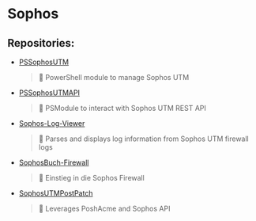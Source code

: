 # Sophos

## Repositories:
- [PSSophosUTM](https://github.com/Thamielis/PSSophosUTM)
	> :memo: PowerShell module to manage Sophos UTM
- [PSSophosUTMAPI](https://github.com/Thamielis/PSSophosUTMAPI)
	> :memo: PSModule to interact with Sophos UTM REST API
- [Sophos-Log-Viewer](https://github.com/Thamielis/Sophos-Log-Viewer)
	> :memo: Parses and displays log information from Sophos UTM firewall logs
- [SophosBuch-Firewall](https://github.com/Thamielis/SophosBuch-Firewall)
	> :memo: Einstieg in die Sophos Firewall
- [SophosUTMPostPatch](https://github.com/Thamielis/SophosUTMPostPatch)
	> :memo: Leverages PoshAcme and Sophos API

